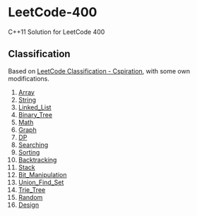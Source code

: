 # LeetCode-400
C++11 Solution for LeetCode 400


## Classification
Based on [LeetCode Classification - Cspiration](https://cspiration.com/leetcodeClassification), with some own modifications.
1. [Array](01-Array)
2. [String](02-String)
3. [Linked_List](03-Linked_List)
4. [Binary_Tree](04-Binary_Tree)
5. [Math](05-Math)
6. [Graph](06-Graph)
7. [DP](07-DP)
8. [Searching](08-Searching)
9. [Sorting](09-Sorting)
10. [Backtracking](10-Backtracking)
11. [Stack](11-Stack)
12. [Bit_Manipulation](12-Bit_Manipulation)
13. [Union_Find_Set](13-Union_Find_Set)
14. [Trie_Tree](14-Trie_Tree)
15. [Random](15-Random)
16. [Design](16-Design)
